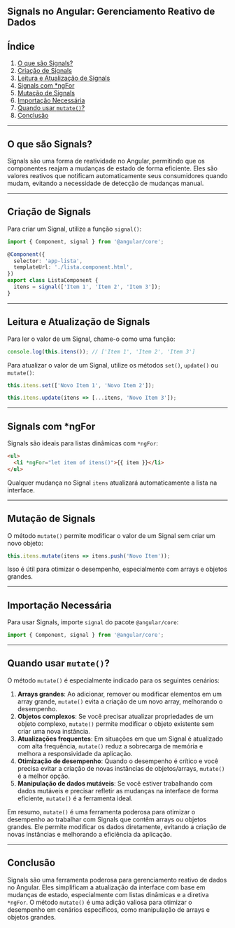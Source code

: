 ## Signals no Angular: Gerenciamento Reativo de Dados

## Índice

1.  [O que são Signals?](https://www.google.com/url?sa=E&source=gmail&q=https://www.google.com/url?sa=E%26source=gmail%26q=#o-que-são-signals)
2.  [Criação de Signals](https://www.google.com/url?sa=E&source=gmail&q=https://www.google.com/url?sa=E%26source=gmail%26q=#criação-de-signals)
3.  [Leitura e Atualização de Signals](https://www.google.com/url?sa=E&source=gmail&q=https://www.google.com/url?sa=E%26source=gmail%26q=#leitura-e-atualização-de-signals)
4.  [Signals com \*ngFor](https://www.google.com/url?sa=E&source=gmail&q=https://www.google.com/url?sa=E%26source=gmail%26q=#signals-com-ngfor)
5.  [Mutação de Signals](https://www.google.com/url?sa=E&source=gmail&q=https://www.google.com/url?sa=E%26source=gmail%26q=#mutação-de-signals)
6.  [Importação Necessária](https://www.google.com/url?sa=E&source=gmail&q=https://www.google.com/url?sa=E%26source=gmail%26q=#importação-necessária)
7.  [Quando usar `mutate()`?]([https://www.google.com/url?sa=E&source=gmail&q=](https://www.google.com/url?sa=E&source=gmail&q=)[[https://www.google.com/url?sa=E%26source=gmail%26q=#quando-usar-mutate](https://www.google.com/url?sa=E%26source=gmail%26q=#quando-usar-mutate)]\([https://www.google.com/search?q=https://www.google.com/url%3Fsa%3DE%26source%3Dgmail%26q%3D%23quando-usar-mutate](https://www.google.com/search?q=https://www.google.com/url%3Fsa%3DE%26source%3Dgmail%26q%3D%23quando-usar-mutate)\))
8.  [Conclusão](https://www.google.com/url?sa=E&source=gmail&q=https://www.google.com/url?sa=E%26source=gmail%26q=#conclusão)

-----

## O que são Signals?

Signals são uma forma de reatividade no Angular, permitindo que os componentes reajam a mudanças de estado de forma eficiente. Eles são valores reativos que notificam automaticamente seus consumidores quando mudam, evitando a necessidade de detecção de mudanças manual.

-----

## Criação de Signals

Para criar um Signal, utilize a função `signal()`:

```typescript
import { Component, signal } from '@angular/core';

@Component({
  selector: 'app-lista',
  templateUrl: './lista.component.html',
})
export class ListaComponent {
  itens = signal(['Item 1', 'Item 2', 'Item 3']);
}
```

-----

## Leitura e Atualização de Signals

Para ler o valor de um Signal, chame-o como uma função:

```typescript
console.log(this.itens()); // ['Item 1', 'Item 2', 'Item 3']
```

Para atualizar o valor de um Signal, utilize os métodos `set()`, `update()` ou `mutate()`:

```typescript
this.itens.set(['Novo Item 1', 'Novo Item 2']);

this.itens.update(itens => [...itens, 'Novo Item 3']);
```

-----

## Signals com \*ngFor

Signals são ideais para listas dinâmicas com `*ngFor`:

```html
<ul>
  <li *ngFor="let item of itens()">{{ item }}</li>
</ul>
```

Qualquer mudança no Signal `itens` atualizará automaticamente a lista na interface.

-----

## Mutação de Signals

O método `mutate()` permite modificar o valor de um Signal sem criar um novo objeto:

```typescript
this.itens.mutate(itens => itens.push('Novo Item'));
```

Isso é útil para otimizar o desempenho, especialmente com arrays e objetos grandes.

-----

## Importação Necessária

Para usar Signals, importe `signal` do pacote `@angular/core`:

```typescript
import { Component, signal } from '@angular/core';
```

-----

## Quando usar `mutate()`?

O método `mutate()` é especialmente indicado para os seguintes cenários:

1.  **Arrays grandes**: Ao adicionar, remover ou modificar elementos em um array grande, `mutate()` evita a criação de um novo array, melhorando o desempenho.
2.  **Objetos complexos**: Se você precisar atualizar propriedades de um objeto complexo, `mutate()` permite modificar o objeto existente sem criar uma nova instância.
3.  **Atualizações frequentes**: Em situações em que um Signal é atualizado com alta frequência, `mutate()` reduz a sobrecarga de memória e melhora a responsividade da aplicação.
4.  **Otimização de desempenho**: Quando o desempenho é crítico e você precisa evitar a criação de novas instâncias de objetos/arrays, `mutate()` é a melhor opção.
5.  **Manipulação de dados mutáveis**: Se você estiver trabalhando com dados mutáveis e precisar refletir as mudanças na interface de forma eficiente, `mutate()` é a ferramenta ideal.

Em resumo, `mutate()` é uma ferramenta poderosa para otimizar o desempenho ao trabalhar com Signals que contêm arrays ou objetos grandes. Ele permite modificar os dados diretamente, evitando a criação de novas instâncias e melhorando a eficiência da aplicação.

-----

## Conclusão

Signals são uma ferramenta poderosa para gerenciamento reativo de dados no Angular. Eles simplificam a atualização da interface com base em mudanças de estado, especialmente com listas dinâmicas e a diretiva `*ngFor`. O método `mutate()` é uma adição valiosa para otimizar o desempenho em cenários específicos, como manipulação de arrays e objetos grandes.
